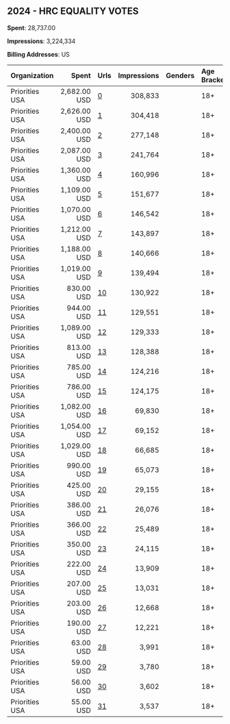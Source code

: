 ## 2024 - HRC EQUALITY VOTES 
**Spent**: 28,737.00

**Impressions**: 3,224,334

**Billing Addresses**: US

|Organization|Spent|Urls|Impressions|Genders|Age Brackets|Country Codes|
|:---|---:|:---|---:|:---|:---|:---|
|Priorities USA|2,682.00 USD|[0](https://www.snap.com/political-ads/asset/0ee18f84f131fbc6a703fa732680a17f8a045abd66924319b1cc12eb4e770f9d?mediaType=mp4)|308,833||18+|united states|
|Priorities USA|2,626.00 USD|[1](https://www.snap.com/political-ads/asset/79fff9b1b095887bbbcc216ba83ad6922b58faca0746d55d492e2793dbced300?mediaType=mp4)|304,418||18+|united states|
|Priorities USA|2,400.00 USD|[2](https://www.snap.com/political-ads/asset/3bbef0c794690467e543afaf922a606370d95003680053f5ab9048424ae869b6?mediaType=mp4)|277,148||18+|united states|
|Priorities USA|2,087.00 USD|[3](https://www.snap.com/political-ads/asset/74ec5ea977999288e1509c5afaa2ac6941918c7c49e66a38e05711140d60fb65?mediaType=mp4)|241,764||18+|united states|
|Priorities USA|1,360.00 USD|[4](https://www.snap.com/political-ads/asset/313cee6e5a56906e8a5ceebd604fb9bfd50181a30d9612504601d6343026a07c?mediaType=mp4)|160,996||18+|united states|
|Priorities USA|1,109.00 USD|[5](https://www.snap.com/political-ads/asset/9dc50e4d51e424cbfd9c730b2ba60c5db731ea7fbe0ac8044eaae78144b0c74e?mediaType=mp4)|151,677||18+|united states|
|Priorities USA|1,070.00 USD|[6](https://www.snap.com/political-ads/asset/f5ccb65ed8f0e24fdb1afebe3c6934c4fa9aac0b09c47bc41122d6aa2c03296d?mediaType=mp4)|146,542||18+|united states|
|Priorities USA|1,212.00 USD|[7](https://www.snap.com/political-ads/asset/dca4e4a5545f960a2c90dc3a32e37f6428ec72c89b362de77cdc9b5a31a07bf3?mediaType=mp4)|143,897||18+|united states|
|Priorities USA|1,188.00 USD|[8](https://www.snap.com/political-ads/asset/fd9cabe697301f7c72453b02b92f61bfc9aa302aa8d136cedeaa0f66ffcb757f?mediaType=mp4)|140,666||18+|united states|
|Priorities USA|1,019.00 USD|[9](https://www.snap.com/political-ads/asset/81545f2efcd92868625595776963d07b47c74dc52fe9958428aa7e3160bf212e?mediaType=mp4)|139,494||18+|united states|
|Priorities USA|830.00 USD|[10](https://www.snap.com/political-ads/asset/2f659e7ff06de8c4bbb724b556813af74c8d6d10af4bcfdce89fd50d77d9d00e?mediaType=mp4)|130,922||18+|united states|
|Priorities USA|944.00 USD|[11](https://www.snap.com/political-ads/asset/43c815da9ccd7ae8579c15665b73e65cf9e2bffff683fbc90bd1b32e663d2556?mediaType=mp4)|129,551||18+|united states|
|Priorities USA|1,089.00 USD|[12](https://www.snap.com/political-ads/asset/03d175ba0ec705d7a6e8066c8a452fa507c7f5154cf24bce744c8d8931812be5?mediaType=mp4)|129,333||18+|united states|
|Priorities USA|813.00 USD|[13](https://www.snap.com/political-ads/asset/097cb1702c62437ef38cb18c1200e345b29d566657f4cd0e1a424d2bec324492?mediaType=mp4)|128,388||18+|united states|
|Priorities USA|785.00 USD|[14](https://www.snap.com/political-ads/asset/9d49ed3fbd37d590f7d087450ce9ad26d7866afb042f9f477afe3e37fb5a1a1e?mediaType=mp4)|124,216||18+|united states|
|Priorities USA|786.00 USD|[15](https://www.snap.com/political-ads/asset/b02e167a47bc0af9593d163560f7e9e5702ba9a0218b7a4baa2f6022e1dd0399?mediaType=mp4)|124,175||18+|united states|
|Priorities USA|1,082.00 USD|[16](https://www.snap.com/political-ads/asset/0ee18f84f131fbc6a703fa732680a17f8a045abd66924319b1cc12eb4e770f9d?mediaType=mp4)|69,830||18+|united states|
|Priorities USA|1,054.00 USD|[17](https://www.snap.com/political-ads/asset/79fff9b1b095887bbbcc216ba83ad6922b58faca0746d55d492e2793dbced300?mediaType=mp4)|69,152||18+|united states|
|Priorities USA|1,029.00 USD|[18](https://www.snap.com/political-ads/asset/3bbef0c794690467e543afaf922a606370d95003680053f5ab9048424ae869b6?mediaType=mp4)|66,685||18+|united states|
|Priorities USA|990.00 USD|[19](https://www.snap.com/political-ads/asset/74ec5ea977999288e1509c5afaa2ac6941918c7c49e66a38e05711140d60fb65?mediaType=mp4)|65,073||18+|united states|
|Priorities USA|425.00 USD|[20](https://www.snap.com/political-ads/asset/9dc50e4d51e424cbfd9c730b2ba60c5db731ea7fbe0ac8044eaae78144b0c74e?mediaType=mp4)|29,155||18+|united states|
|Priorities USA|386.00 USD|[21](https://www.snap.com/political-ads/asset/f5ccb65ed8f0e24fdb1afebe3c6934c4fa9aac0b09c47bc41122d6aa2c03296d?mediaType=mp4)|26,076||18+|united states|
|Priorities USA|366.00 USD|[22](https://www.snap.com/political-ads/asset/43c815da9ccd7ae8579c15665b73e65cf9e2bffff683fbc90bd1b32e663d2556?mediaType=mp4)|25,489||18+|united states|
|Priorities USA|350.00 USD|[23](https://www.snap.com/political-ads/asset/81545f2efcd92868625595776963d07b47c74dc52fe9958428aa7e3160bf212e?mediaType=mp4)|24,115||18+|united states|
|Priorities USA|222.00 USD|[24](https://www.snap.com/political-ads/asset/b02e167a47bc0af9593d163560f7e9e5702ba9a0218b7a4baa2f6022e1dd0399?mediaType=mp4)|13,909||18+|united states|
|Priorities USA|207.00 USD|[25](https://www.snap.com/political-ads/asset/9d49ed3fbd37d590f7d087450ce9ad26d7866afb042f9f477afe3e37fb5a1a1e?mediaType=mp4)|13,031||18+|united states|
|Priorities USA|203.00 USD|[26](https://www.snap.com/political-ads/asset/2f659e7ff06de8c4bbb724b556813af74c8d6d10af4bcfdce89fd50d77d9d00e?mediaType=mp4)|12,668||18+|united states|
|Priorities USA|190.00 USD|[27](https://www.snap.com/political-ads/asset/097cb1702c62437ef38cb18c1200e345b29d566657f4cd0e1a424d2bec324492?mediaType=mp4)|12,221||18+|united states|
|Priorities USA|63.00 USD|[28](https://www.snap.com/political-ads/asset/fd9cabe697301f7c72453b02b92f61bfc9aa302aa8d136cedeaa0f66ffcb757f?mediaType=mp4)|3,991||18+|united states|
|Priorities USA|59.00 USD|[29](https://www.snap.com/political-ads/asset/dca4e4a5545f960a2c90dc3a32e37f6428ec72c89b362de77cdc9b5a31a07bf3?mediaType=mp4)|3,780||18+|united states|
|Priorities USA|56.00 USD|[30](https://www.snap.com/political-ads/asset/313cee6e5a56906e8a5ceebd604fb9bfd50181a30d9612504601d6343026a07c?mediaType=mp4)|3,602||18+|united states|
|Priorities USA|55.00 USD|[31](https://www.snap.com/political-ads/asset/03d175ba0ec705d7a6e8066c8a452fa507c7f5154cf24bce744c8d8931812be5?mediaType=mp4)|3,537||18+|united states|

